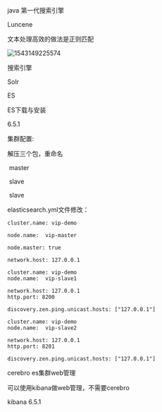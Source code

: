 java 第一代搜索引擎

Luncene



文本处理高效的做法是正则匹配



![1543149225574](C:\Users\boyuan\AppData\Roaming\Typora\typora-user-images\1543149225574.png)

搜索引擎

Solr

ES



ES下载与安装

6.5.1

集群配置:

解压三个包，重命名

​	master

​	slave

​	slave

elasticsearch.yml文件修改：

```
cluster.name: vip-demo

node.name:  vip-master

node.master: true

network.host: 127.0.0.1

```

```
cluster.name: vip-demo
node.name:  vip-slave1

network.host: 127.0.0.1
http.port: 8200

discovery.zen.ping.unicast.hosts: ["127.0.0.1"]
```

```
cluster.name: vip-demo
node.name:  vip-slave2

network.host: 127.0.0.1
http.port: 8201

discovery.zen.ping.unicast.hosts: ["127.0.0.1"]
```



cerebro   es集群web管理

可以使用kibana做web管理，不需要cerebro

kibana  6.5.1   















